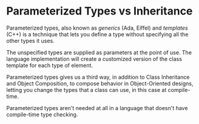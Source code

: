 # Parameterized Types vs Inheritance

Parameterized types, also known as _generics_ (Ada, Eiffel) and _templates_ (C++) is a technique that lets you define a type without specifying all the other types it uses.

The unspecified types are supplied as parameters at the point of use. The language implementation will create a customized version of the class template for each type of element.

Parameterized types gives us a third way, in addition to Class Inheritance and Object Composition, to compose behavior in Object-Oriented designs, letting you change the types that a class can use, in this case at compile-time.

Parameterized types aren't needed at all in a language that doesn't have compile-time type checking.
